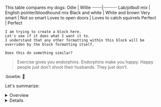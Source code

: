 This table compares my dogs:
Odie | Willie
-----|-------
Lab/pitbull mix | English pointer/bloodhound mix
Black and white | White and brown
Very smart | Not so smart
Loves to open doors | Loves to catch squirrels
Perfect | Perfect



```
I am trying to create a block here. 
Let's see if it does what I want it to. 
I understand that any other formatting within this block will be overriden by the block formatting itself.
```

`
Does this do something similar?
`



> Exercise gives you endorphins. Endorphins make you happy. Happy people just don’t shoot their husbands. They just don’t. 

:bowtie:
:monkey:

Let's summarize:
<details>
  <summary>Overview</summary>
  I am learning to use GitHub. This is my practice portfolio for Markdown.
</details>

<details>
  </summary></summary>
  The emoji are my favorite parts
</details>
